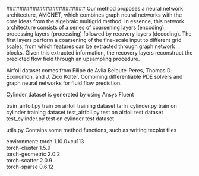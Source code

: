########################
Our method proposes a neural network architecture, AMGNET, which combines graph neural networks with the core ideas
from the algebraic multigrid method. In essence, this network architecture consists of a series of coarsening layers
(encoding), processing layers (processing) followed by recovery layers (decoding). The first layers perform a coarsening 
of the fine-scale input to different grid scales, from which features can be extracted through graph network blocks. 
Given this extracted information, the recovery layers reconstruct the predicted flow field through an upsampling procedure.


Airfoil dataset comes from Filipe de Avila Belbute-Peres, Thomas D. Economon, and J. Zico Kolter. Combining differentiable PDE solvers and graph neural networks for fluid flow prediction.

Cylinder dataset is generated by using Ansys Fluent

train_airfoil.py    train on airfoil training dataset
tarin_cylinder.py   train on cylinder training dataset
test_airfoil.py     test  on airfoil  test dataset
test_cylinder.py    test  on cylinder  test dataset


utils.py Contains some method functions, such as writing tecplot files

environment:
torch                     1.10.0+cu113      
torch-cluster             1.5.9                  
torch-geometric           2.0.2                   
torch-scatter             2.0.9                    
torch-sparse              0.6.12                   